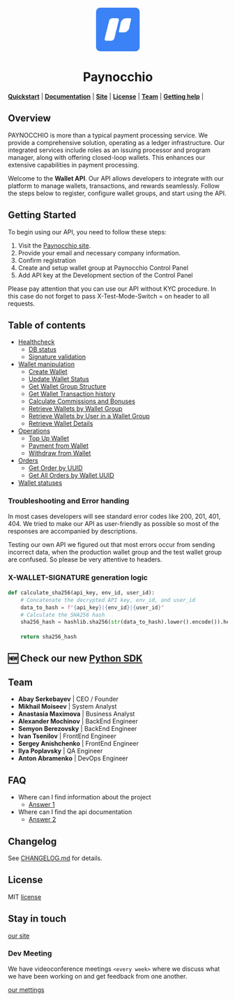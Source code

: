 <p align="center">
<img style="align:center;" src="resources/logo.png" alt="Paynocchio Logo" width="100"/>
<h1 align="center">Paynocchio</h1>
</p>

**[Quickstart](#Quickstart)** |
**[Documentation](https://github.com/PAYNOCCHIO/paynocchio-api-alpha/tree/doc/readme-feature/API)** |
**[Site](https://paynocchio.com/)** |
**[License](#License)** |
**[Team](#Team)** |
**[Getting help](#FAQ)** |

## Overview
PAYNOCCHIO is more than a typical payment processing service. We provide a comprehensive solution, operating as a ledger infrastructure. Our integrated services include roles as an issuing processor and program manager, along with offering closed-loop wallets. This enhances our extensive capabilities in payment processing.

Welcome to the **Wallet API**. Our API allows developers to integrate with our platform to manage wallets, transactions, and rewards seamlessly. Follow the steps below to register, configure wallet groups, and start using the API.

## Getting Started

To begin using our API, you need to follow these steps:

1. Visit the [Paynocchio site](https://paynocchio.com).
2. Provide your email and necessary company information.
3. Confirm registration
4. Create and setup wallet group at Paynocchio Control Panel
5. Add API key at the Development section of the Control Panel

Please pay attention that you can use our API without KYC procedure. In this case do not forget to pass X-Test-Mode-Switch = on header to all requests.

## Table of contents

- [Healthcheck](https://github.com/PAYNOCCHIO/paynocchio-api-alpha/tree/main/API/health.md)
  - [DB status](https://github.com/PAYNOCCHIO/paynocchio-api-alpha/tree/main/API/health.md#Check_Database_Health_Status)
  - [Signature validation](https://github.com/PAYNOCCHIO/paynocchio-api-alpha/tree/main/API/health.md#Validate_API_Key_and_Wallet_Group_UUID)
- [Wallet manipulation](https://github.com/PAYNOCCHIO/paynocchio-api-alpha/tree/main/API/wallet.md)
  - [Create Wallet](https://github.com/PAYNOCCHIO/paynocchio-api-alpha/tree/main/API/wallet.md#Create_Wallet)
  - [Update Wallet Status](https://github.com/PAYNOCCHIO/paynocchio-api-alpha/tree/main/API/wallet.md#Update_Wallet_Status)
  - [Get Wallet Group Structure](https://github.com/PAYNOCCHIO/paynocchio-api-alpha/tree/main/API/wallet.md#Get_Wallet_Group_Structure)
  - [Get Wallet Transaction history](https://github.com/PAYNOCCHIO/paynocchio-api-alpha/tree/main/API/wallet.md#Get_Wallet_Transaction_history)
  - [Calculate Commissions and Bonuses](https://github.com/PAYNOCCHIO/paynocchio-api-alpha/tree/main/API/wallet.md#Calculate_Commissions_and_Bonuses)
  - [Retrieve Wallets by Wallet Group](https://github.com/PAYNOCCHIO/paynocchio-api-alpha/tree/main/API/wallet.md#Retrieve_Wallets_by_Wallet_Group)
  - [Retrieve Wallets by User in a Wallet Group](https://github.com/PAYNOCCHIO/paynocchio-api-alpha/tree/main/API/wallet.md#Retrieve_Wallets_by_User_in_a_Wallet_Group)
  - [Retrieve Wallet Details](https://github.com/PAYNOCCHIO/paynocchio-api-alpha/tree/main/API/wallet.md#Retrieve_Wallet_Details)
- [Operations](https://github.com/PAYNOCCHIO/paynocchio-api-alpha/tree/main/API/operation.md)
  - [Top Up Wallet](https://github.com/PAYNOCCHIO/paynocchio-api-alpha/tree/main/API/operation.md#Top_Up_Wallet)
  - [Payment from Wallet](https://github.com/PAYNOCCHIO/paynocchio-api-alpha/tree/main/API/operation.md#Payment_from_Wallet)
  - [Withdraw from Wallet](https://github.com/PAYNOCCHIO/paynocchio-api-alpha/tree/main/API/operation.md#Withdraw_from_Wallet)
- [Orders](https://github.com/PAYNOCCHIO/paynocchio-api-alpha/tree/main/API/order.md)
  - [Get Order by UUID](https://github.com/PAYNOCCHIO/paynocchio-api-alpha/tree/main/API/order.md#Get_Order_by_UUID)
  - [Get All Orders by Wallet UUID](https://github.com/PAYNOCCHIO/paynocchio-api-alpha/tree/main/API/order.md#Get_All_Orders_by_Wallet_UUID)
- [Wallet statuses](https://github.com/PAYNOCCHIO/paynocchio-api-alpha/tree/main/API/status.md)

### Troubleshooting and Error handing

In most cases developers will see standard error codes like 200, 201, 401, 404. 
We tried to make our API as user-friendly as possible so most of the responses are accompanied by descriptions.

Testing our own API we figured out that most errors occur from sending incorrect data, when the production wallet group and the test wallet group are confused. So please be very attentive to headers.


### X-WALLET-SIGNATURE generation logic
```python
def calculate_sha256(api_key, env_id, user_id):
    # Concatenate the decrypted API key, env_id, and user_id
    data_to_hash = f"{api_key}|{env_id}|{user_id}"
    # Calculate the SHA256 hash
    sha256_hash = hashlib.sha256(str(data_to_hash).lower().encode()).hexdigest()
 
    return sha256_hash
```

## 🆕 Check our new [Python SDK](https://github.com/PAYNOCCHIO/paynocchio-sdk-python)

## Team

- __Abay Serkebayev__        | CEO / Founder
- __Mikhail Moiseev__        | System Analyst
- __Anastasia Maximova__     | Business Analyst
- __Alexander Mochinov__     | BackEnd Engineer
- __Semyon Berezovsky__      | BackEnd Engineer
- __Ivan Tsenilov__          | FrontEnd Engineer
- __Sergey Anishchenko__     | FrontEnd Engineer
- __Ilya Poplavsky__         | QA Engineer
- __Anton Abramenko__        | DevOps Engineer

## FAQ

- Where can I find information about the project
    - [Answer 1](https://paynocchio.com/)
- Where can I find the api documentation
    - [Answer 2](https://github.com/PAYNOCCHIO/paynocchio-api-alpha/)

## Changelog
See [CHANGELOG.md](https://github.com/PAYNOCCHIO/paynocchio-api-alpha/blob/main/CHANGELOG.md) for details.

## License
MIT [license](https://github.com/PAYNOCCHIO/paynocchio-api-alpha/blob/main/LICENSE)

## Stay in touch
[our site](https://paynocchio.com/team)

### Dev Meeting

We have videoconference meetings `<every week>` where we discuss what we have been working on and get feedback from one another.

[our mettings]()
